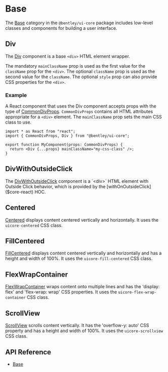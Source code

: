 # Base

The [Base]($core-react:Base) category in the `@bentley/ui-core` package includes low-level classes and components for building a user interface.

## Div

The [Div]($core-react) component is a base `<div>` HTML element wrapper.

The mandatory `mainClassName` prop is used as the first value for the `className` prop for the `<div>`.
The optional `className` prop is used as the second value for the `className`.
The optional `style` prop can also provide CSS properties for the `<div>`.

### Example

A React component that uses the Div component accepts props with the type of [CommonDivProps]($core-react). `CommonDivProps` contains all HTML attributes appropriate for a `<div>` element. The `mainClassName` prop sets the main CSS class to use.

```tsx
import * as React from "react";
import { CommonDivProps, Div } from "@bentley/ui-core";

export function MyComponent(props: CommonDivProps) {
  return <Div {...props} mainClassName="my-css-class" />;
}
```

## DivWithOutsideClick

The [DivWithOutsideClick]($core-react) component is a `<div>` HTML element with Outside Click behavior, which is provided by the [withOnOutsideClick]($core-react) HOC.

## Centered

[Centered]($core-react) displays content centered vertically and horizontally.
It uses the `uicore-centered` CSS class.

## FillCentered

[FillCentered]($core-react) displays content centered vertically and horizontally and has a height and width of 100%.
It uses the `uicore-fill-centered` CSS class.

## FlexWrapContainer

[FlexWrapContainer]($core-react) wraps content onto multiple lines and has the 'display: flex' and 'flex-wrap: wrap' CSS properties.
It uses the `uicore-flex-wrap-container` CSS class.

## ScrollView

[ScrollView]($core-react) scrolls content vertically. It has the 'overflow-y: auto' CSS property and has a height and width of 100%.
It uses the `uicore-scrollview` CSS class.

## API Reference

- [Base]($core-react:Base)

